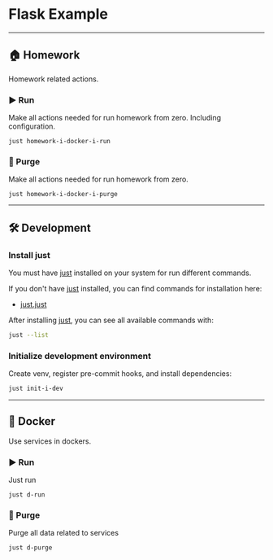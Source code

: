# Flask Example

---

## 🏠 Homework

Homework related actions.

### ▶️ Run

Make all actions needed for run homework from zero. Including configuration.

```shell
just homework-i-docker-i-run
```

### 🚮 Purge

Make all actions needed for run homework from zero.

```shell
just homework-i-docker-i-purge
```

---

## 🛠️ Development

### Install just

You must have [just] installed on your system for run different commands.

If you don't have [just] installed, you can find commands for installation here:

- [just.just](just/dev/just.just)

After installing [just], you can see all available commands with:

```bash
just --list
```

[just]: https://github.com/casey/just

### Initialize development environment

Create venv, register pre-commit hooks, and install dependencies:

```bash
just init-i-dev
```

---

## 🐳 Docker

Use services in dockers.

### ▶️ Run

Just run

```shell
just d-run
```

### 🚮 Purge

Purge all data related to services

```shell
just d-purge
```